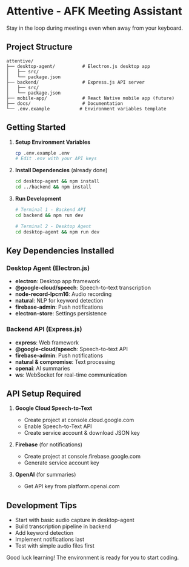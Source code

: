 # Attentive - AFK Meeting Assistant

Stay in the loop during meetings even when away from your keyboard.

## Project Structure

```
attentive/
├── desktop-agent/          # Electron.js desktop app
│   ├── src/
│   └── package.json
├── backend/                # Express.js API server
│   ├── src/
│   └── package.json
├── mobile-app/             # React Native mobile app (future)
├── docs/                   # Documentation
└── .env.example           # Environment variables template
```

## Getting Started

1. **Setup Environment Variables**
   ```bash
   cp .env.example .env
   # Edit .env with your API keys
   ```

2. **Install Dependencies** (already done)
   ```bash
   cd desktop-agent && npm install
   cd ../backend && npm install
   ```

3. **Run Development**
   ```bash
   # Terminal 1 - Backend API
   cd backend && npm run dev

   # Terminal 2 - Desktop Agent
   cd desktop-agent && npm run dev
   ```

## Key Dependencies Installed

### Desktop Agent (Electron.js)
- **electron**: Desktop app framework
- **@google-cloud/speech**: Speech-to-text transcription
- **node-record-lpcm16**: Audio recording
- **natural**: NLP for keyword detection
- **firebase-admin**: Push notifications
- **electron-store**: Settings persistence

### Backend API (Express.js)
- **express**: Web framework
- **@google-cloud/speech**: Speech-to-text API
- **firebase-admin**: Push notifications
- **natural & compromise**: Text processing
- **openai**: AI summaries
- **ws**: WebSocket for real-time communication

## API Setup Required

1. **Google Cloud Speech-to-Text**
   - Create project at console.cloud.google.com
   - Enable Speech-to-Text API
   - Create service account & download JSON key

2. **Firebase** (for notifications)
   - Create project at console.firebase.google.com
   - Generate service account key

3. **OpenAI** (for summaries)
   - Get API key from platform.openai.com

## Development Tips

- Start with basic audio capture in desktop-agent
- Build transcription pipeline in backend
- Add keyword detection
- Implement notifications last
- Test with simple audio files first

Good luck learning! The environment is ready for you to start coding.